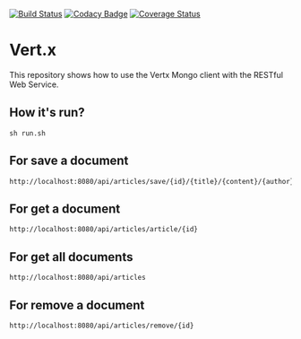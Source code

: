 [![Build Status](https://travis-ci.org/hakdogan/Vert.x.svg?branch=master)](https://travis-ci.org/hakdogan/Vert.x)
[![Codacy Badge](https://api.codacy.com/project/badge/Grade/5e7c0a2c146e4571865071dc609c87de)](https://www.codacy.com/app/hakdogan/Vert.x?utm_source=github.com&amp;utm_medium=referral&amp;utm_content=hakdogan/Vert.x&amp;utm_campaign=Badge_Grade)
[![Coverage Status](https://coveralls.io/repos/github/hakdogan/Vert.x/badge.svg?branch=master)](https://coveralls.io/github/hakdogan/Vert.x?branch=master)

# Vert.x
This repository shows how to use the Vertx Mongo client with the RESTful Web Service.

## How it's run?
```
sh run.sh
```

## For save a document
```
http://localhost:8080/api/articles/save/{id}/{title}/{content}/{author}
```

## For get a document
```
http://localhost:8080/api/articles/article/{id}
```

## For get all documents
```
http://localhost:8080/api/articles
```

## For remove a document
```
http://localhost:8080/api/articles/remove/{id}
```